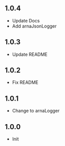 ## 1.0.4

- Update Docs
- Add arnaJsonLogger

## 1.0.3

- Update README

## 1.0.2

- Fix README

## 1.0.1

- Change to arnaLogger

## 1.0.0

- Init
